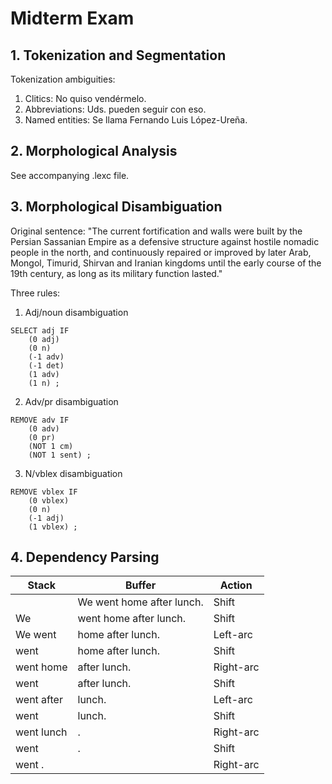 # Midterm Exam

## 1. Tokenization and Segmentation

Tokenization ambiguities:
1. Clitics: No quiso vendérmelo. 
2. Abbreviations: Uds. pueden seguir con eso.
3. Named entities: Se llama Fernando Luis López-Ureña. 

## 2. Morphological Analysis

See accompanying .lexc file. 

## 3. Morphological Disambiguation

Original sentence: "The current fortification and walls were built by the Persian Sassanian Empire as a defensive structure against hostile nomadic people in the north, and continuously repaired or improved by later Arab, Mongol, Timurid, Shirvan and Iranian kingdoms until the early course of the 19th century, as long as its military function lasted."

Three rules:

1. Adj/noun disambiguation
```
SELECT adj IF 
	(0 adj)
	(0 n)
	(-1 adv)
	(-1 det)
	(1 adv)
	(1 n) ;
```

2. Adv/pr disambiguation
```
REMOVE adv IF
	(0 adv)
	(0 pr)
	(NOT 1 cm)
	(NOT 1 sent) ;
```
3. N/vblex disambiguation
```
REMOVE vblex IF
	(0 vblex)
	(0 n)
	(-1 adj)
	(1 vblex) ;
```
## 4. Dependency Parsing

| Stack        | Buffer                    | Action    |
|--------------|---------------------------|-----------|
|              | We went home after lunch. | Shift     |
| We           | went home after lunch.    | Shift     |
| We went      | home after lunch.         | Left-arc  |
| went         | home after lunch.         | Shift     |
| went home    | after lunch.              | Right-arc |
| went         | after lunch.              | Shift     |
| went after   | lunch.                    | Left-arc  |
| went         | lunch.                    | Shift     |
| went lunch   | .                         | Right-arc |
| went         | .                         | Shift     |
| went .       |                           | Right-arc |
